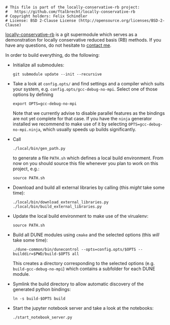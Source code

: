 ```
# This file is part of the locally-conservative-rb project:
#   https://github.com/ftalbrecht/locally-conservative-rb
# Copyright holders: Felix Schindler
# License: BSD 2-Clause License (http://opensource.org/licenses/BSD-2-Clause)
```

[locally-conservative-rb](https://github.com/ftalbrecht/locally-conservative-rb)
is a git supermodule which serves as a demonstration for locally conservative
reduced basis (RB) methods. If you have any questions, do not hesitate to
[contact me](http://felixschindler.net/).

In order to build everything, do the following:

* Initialize all submodules:

  ```
  git submodule update --init --recursive
  ```
  
* Take a look at `config.opts/` and find settings and a compiler which suits your
  system, e.g. `config.opts/gcc-debug-no-mpi`. Select one of those options by defining
  
  ```
  export OPTS=gcc-debug-no-mpi
  ```
  Note that we currently advise to disable parallel features as the bindings are not
  yet complete for that case. If you have the `ninja` generator installed we recommend
  to make use of it by selecting `OPTS=gcc-debug-no-mpi.ninja`, which usually speeds up
  builds significantly.
  
* Call

  ```
  ./local/bin/gen_path.py
  ```
  
  to generate a file `PATH.sh` which defines a local build environment. From now
  on you should source this file whenever you plan to work on this project, e.g.:
  
  ```
  source PATH.sh
  ```

* Download and build all external libraries by calling (this _might_ take some time):

  ```
  ./local/bin/download_external_libraries.py
  ./local/bin/build_external_libraries.py
  ```

* Update the local build environment to make use of the virualenv:

  ```
  source PATH.sh
  ```

* Build all DUNE modules using `cmake` and the selected options (this _will_ take
  some time):

  ```
  ./dune-common/bin/dunecontrol --opts=config.opts/$OPTS --builddir=$PWD/build-$OPTS all
  ```
  
  This creates a directory corresponding to the selected options
  (e.g. `build-gcc-debug-no-mpi`) which contains a subfolder for each DUNE module.

* Symlink the build directory to allow automatic discovery of the generated python
  bindings:

  ```
  ln -s build-$OPTS build
  ```

* Start the jupyter notebook server and take a look at the notebooks:

  ```
  ./start_notebook_server.py
  ```
